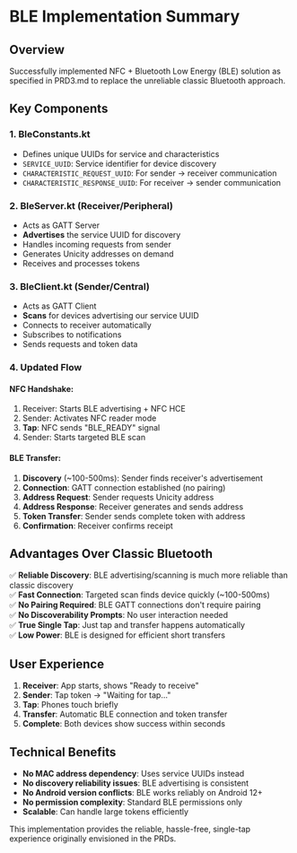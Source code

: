 # BLE Implementation Summary

## Overview
Successfully implemented NFC + Bluetooth Low Energy (BLE) solution as specified in PRD3.md to replace the unreliable classic Bluetooth approach.

## Key Components

### 1. BleConstants.kt
- Defines unique UUIDs for service and characteristics
- `SERVICE_UUID`: Service identifier for device discovery
- `CHARACTERISTIC_REQUEST_UUID`: For sender → receiver communication
- `CHARACTERISTIC_RESPONSE_UUID`: For receiver → sender communication

### 2. BleServer.kt (Receiver/Peripheral)
- Acts as GATT Server
- **Advertises** the service UUID for discovery
- Handles incoming requests from sender
- Generates Unicity addresses on demand
- Receives and processes tokens

### 3. BleClient.kt (Sender/Central)  
- Acts as GATT Client
- **Scans** for devices advertising our service UUID
- Connects to receiver automatically
- Subscribes to notifications
- Sends requests and token data

### 4. Updated Flow

#### NFC Handshake:
1. Receiver: Starts BLE advertising + NFC HCE
2. Sender: Activates NFC reader mode  
3. **Tap**: NFC sends "BLE_READY" signal
4. Sender: Starts targeted BLE scan

#### BLE Transfer:
1. **Discovery** (~100-500ms): Sender finds receiver's advertisement
2. **Connection**: GATT connection established (no pairing)
3. **Address Request**: Sender requests Unicity address
4. **Address Response**: Receiver generates and sends address
5. **Token Transfer**: Sender sends complete token with address
6. **Confirmation**: Receiver confirms receipt

## Advantages Over Classic Bluetooth

✅ **Reliable Discovery**: BLE advertising/scanning is much more reliable than classic discovery  
✅ **Fast Connection**: Targeted scan finds device quickly (~100-500ms)  
✅ **No Pairing Required**: BLE GATT connections don't require pairing  
✅ **No Discoverability Prompts**: No user interaction needed  
✅ **True Single Tap**: Just tap and transfer happens automatically  
✅ **Low Power**: BLE is designed for efficient short transfers  

## User Experience

1. **Receiver**: App starts, shows "Ready to receive"
2. **Sender**: Tap token → "Waiting for tap..."  
3. **Tap**: Phones touch briefly
4. **Transfer**: Automatic BLE connection and token transfer
5. **Complete**: Both devices show success within seconds

## Technical Benefits

- **No MAC address dependency**: Uses service UUIDs instead
- **No discovery reliability issues**: BLE advertising is consistent  
- **No Android version conflicts**: BLE works reliably on Android 12+
- **No permission complexity**: Standard BLE permissions only
- **Scalable**: Can handle large tokens efficiently

This implementation provides the reliable, hassle-free, single-tap experience originally envisioned in the PRDs.